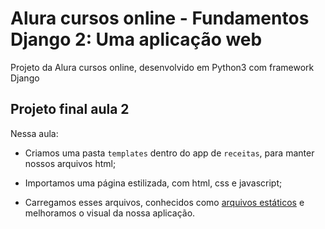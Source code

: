 # Alura cursos online - Fundamentos Django 2: Uma aplicação web

Projeto da Alura cursos online, desenvolvido em Python3 com framework Django

## Projeto final aula 2

Nessa aula:

- Criamos uma pasta `templates` dentro do app de `receitas`, para manter nossos arquivos html;

- Importamos uma página estilizada, com html, css e javascript;

- Carregamos esses arquivos, conhecidos como [arquivos estáticos](https://docs.djangoproject.com/pt-br/2.2/howto/static-files/) e melhoramos o visual da nossa aplicação.

